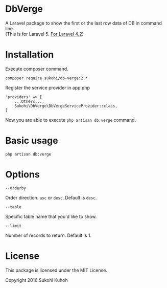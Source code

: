 # DbVerge
A Laravel package to show the first or the last row data of DB in command line.  
(This is for Laravel 5. [For Laravel 4.2](https://github.com/SUKOHI/DbVerge/tree/1.0))

# Installation

Execute composer command.

    composer require sukohi/db-verge:2.*

Register the service provider in app.php

    'providers' => [
        ...Others...,  
        Sukohi\DbVerge\DbVergeServiceProvider::class,
    ]

Now you are able to execute `php artisan db:verge` command.

# Basic usage

`php artisan db:verge`

# Options

`--orderby`

Order direction. `asc` or `desc`. Default is `desc`.

`--table`

Specific table name that you'd like to show.

`--limit`

Number of records to return. Default is 1.


# License

This package is licensed under the MIT License.

Copyright 2016 Sukohi Kuhoh